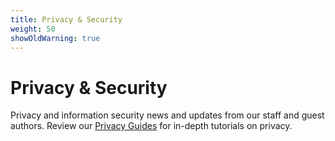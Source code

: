 ```yaml
---
title: Privacy & Security
weight: 50
showOldWarning: true
---
```

# Privacy & Security

Privacy and information security news and updates from our staff and guest authors. Review our [Privacy Guides](/privacy-guides/) for in-depth tutorials on privacy.
